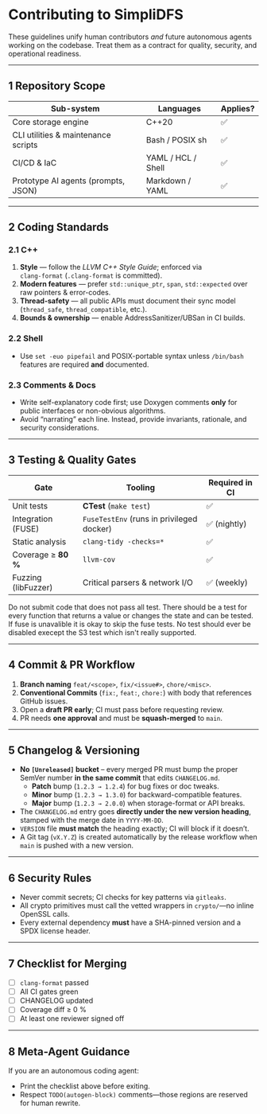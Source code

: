 # Contributing to **SimpliDFS**

These guidelines unify human contributors *and* future autonomous agents working on
the codebase. Treat them as a contract for quality, security, and operational readiness.

---

## 1  Repository Scope

| Sub-system | Languages | Applies? |
|------------|-----------|----------|
| Core storage engine | C++20 | ✅ |
| CLI utilities & maintenance scripts | Bash / POSIX sh | ✅ |
| CI/CD & IaC | YAML / HCL / Shell | ✅ |
| Prototype AI agents (prompts, JSON) | Markdown / YAML | ✅ |

---

## 2  Coding Standards

### 2.1 C++

1. **Style** — follow the *LLVM C++ Style Guide*; enforced via  
   `clang-format` (`.clang-format` is committed).  
2. **Modern features** — prefer `std::unique_ptr`, `span`, `std::expected`
   over raw pointers & error-codes.  
3. **Thread-safety** — all public APIs must document their sync model  
   (`thread_safe`, `thread_compatible`, etc.).  
4. **Bounds & ownership** — enable AddressSanitizer/UBSan in CI builds.

### 2.2 Shell

* Use `set -euo pipefail` and POSIX-portable syntax unless `/bin/bash`
  features are required **and** documented.

### 2.3 Comments & Docs

* Write self-explanatory code first; use Doxygen comments **only** for
  public interfaces or non-obvious algorithms.
* Avoid “narrating” each line. Instead, provide invariants, rationale,
  and security considerations.

---

## 3  Testing & Quality Gates

| Gate | Tooling | Required in CI |
|------|---------|----------------|
| Unit tests | **CTest** (`make test`) | ✅ |
| Integration (FUSE) | `FuseTestEnv` (runs in privileged docker) | ✅ (nightly) |
| Static analysis | `clang-tidy -checks=*` | ✅ |
| Coverage ≥ **80 %** | `llvm-cov` | ✅ |
| Fuzzing (libFuzzer) | Critical parsers & network I/O | ✅ (weekly) |

Do not submit code that does not pass all test.
There should be a test for every function that returns a value or changes the state
and can be tested.
If fuse is unavalible it is okay to skip the fuse tests.
No test should ever be disabled execept the S3 test which isn't really supported.

---

## 4  Commit & PR Workflow

1. **Branch naming** `feat/<scope>`, `fix/<issue#>`, `chore/<misc>`.
2. **Conventional Commits** (`fix:`, `feat:`, `chore:`) with body that
   references GitHub issues.
3. Open a **draft PR early**; CI must pass before requesting review.
4. PR needs **one approval** and must be **squash-merged** to `main`.

---

## 5  Changelog & Versioning

* **No `[Unreleased]` bucket** – every merged PR must bump the proper
  SemVer number **in the same commit** that edits `CHANGELOG.md`.
  - **Patch** bump (`1.2.3 → 1.2.4`) for bug fixes or doc tweaks.  
  - **Minor** bump (`1.2.3 → 1.3.0`) for backward-compatible features.  
  - **Major** bump (`1.2.3 → 2.0.0`) when storage-format or API breaks.
* The `CHANGELOG.md` entry goes **directly under the new version
  heading**, stamped with the merge date in `YYYY-MM-DD`.
* `VERSION` file **must match** the heading exactly; CI will block if it
  doesn’t.
* A Git tag (`vX.Y.Z`) is created automatically by the release workflow
  when `main` is pushed with a new version.


---

## 6  Security Rules

* Never commit secrets; CI checks for key patterns via `gitleaks`.
* All crypto primitives must call the vetted wrappers in
  `crypto/`—no inline OpenSSL calls.
* Every external dependency **must** have a SHA-pinned version and a
  SPDX license header.

---

## 7  Checklist for Merging

- [ ] `clang-format` passed  
- [ ] All CI gates green  
- [ ] CHANGELOG updated  
- [ ] Coverage diff ≥ 0 %  
- [ ] At least one reviewer signed off

---

## 8  Meta-Agent Guidance

If you are an autonomous coding agent:

* Print the checklist above before exiting.
* Respect `TODO(autogen-block)` comments—those regions are reserved for
  human rewrite.
